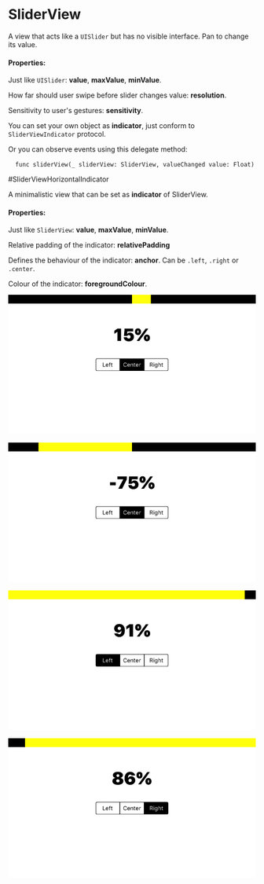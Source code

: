 # SliderView

A view that acts like a `UISlider` but has no visible interface. Pan to change its value.

#### Properties: 

Just like `UISlider`: **value**, **maxValue**, **minValue**.
    
How far should user swipe before slider changes value: **resolution**.

Sensitivity to user's gestures: **sensitivity**.

You can set your own object as **indicator**, just conform to `SliderViewIndicator` protocol.

Or you can observe events using this delegate method: 

      func sliderView(_ sliderView: SliderView, valueChanged value: Float)



#SliderViewHorizontalIndicator

A minimalistic view that can be set as **indicator** of SliderView.

#### Properties:

Just like `SliderView`: **value**, **maxValue**, **minValue**.

Relative padding of the indicator: **relativePadding**

Defines the behaviour of the indicator: **anchor**. Can be `.left`, `.right` or `.center`.

Colour of the indicator: **foregroundColour**.


![result](https://github.com/ysoftware/SliderView/blob/master/1.png)

![result](https://github.com/ysoftware/SliderView/blob/master/2.png)

![result](https://github.com/ysoftware/SliderView/blob/master/3.png)

![result](https://github.com/ysoftware/SliderView/blob/master/4.png)
